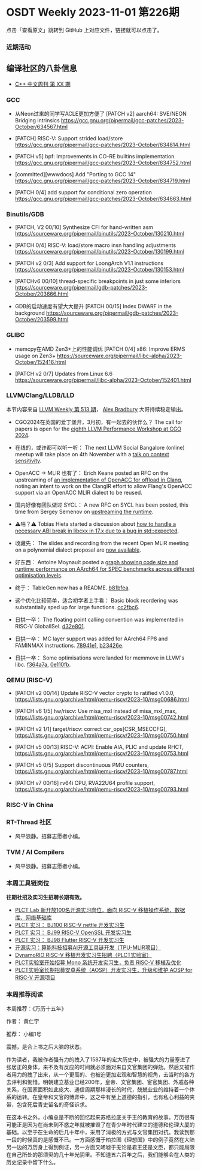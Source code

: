 # OSDT Weekly 2023-11-01 第226期

点击「查看原文」跳转到 GitHub 上对应文件，链接就可以点击了。

### 近期活动

## 编译社区的八卦信息

- [C++ 中文周刊 第 XX 期]()

### GCC

- 从Neon过来的同学写ACLE更加方便了
  [PATCH v2] aarch64: SVE/NEON Bridging intrinsics
  https://gcc.gnu.org/pipermail/gcc-patches/2023-October/634567.html

- [PATCH] RISC-V: Support strided load/store
  https://gcc.gnu.org/pipermail/gcc-patches/2023-October/634814.html

- [PATCH v5] bpf: Improvements in CO-RE builtins implementation.
  https://gcc.gnu.org/pipermail/gcc-patches/2023-October/634752.html

- [committed][wwwdocs] Add "Porting to GCC 14"
  https://gcc.gnu.org/pipermail/gcc-patches/2023-October/634719.html

- [PATCH 0/4] add support for conditional zero operation
  https://gcc.gnu.org/pipermail/gcc-patches/2023-October/634663.html

### Binutils/GDB

- [PATCH, V2 00/10] Synthesize CFI for hand-written asm
  https://sourceware.org/pipermail/binutils/2023-October/130210.html

- [PATCH 0/4] RISC-V: load/store macro insn handling adjustments
  https://sourceware.org/pipermail/binutils/2023-October/130199.html

- [PATCH v2 0/3] Add support for LoongArch V1.1 instructions
  https://sourceware.org/pipermail/binutils/2023-October/130153.html

- [PATCHv6 00/10] thread-specific breakpoints in just some inferiors
  https://sourceware.org/pipermail/gdb-patches/2023-October/203666.html

- GDB的启动速度有望大大提升
  [PATCH 00/15] Index DWARF in the background
  https://sourceware.org/pipermail/gdb-patches/2023-October/203599.html

### GLIBC

- memcpy在AMD Zen3+上的性能调优
  [PATCH 0/4] x86: Improve ERMS usage on Zen3+
  https://sourceware.org/pipermail/libc-alpha/2023-October/152416.html

- [PATCH v2 0/7] Updates from Linux 6.6
  https://sourceware.org/pipermail/libc-alpha/2023-October/152401.html

### LLVM/Clang/LLDB/LLD

本节内容来自 [LLVM Weekly 第 513 期](http://llvmweekly.org/issue/513)，
[Alex Bradbury](https://www.linkedin.com/in/alex-bradbury/) 大哥持续稳定输出。

* CGO2024在英国的爱丁堡开，3月初，有一起去的伙伴么？ The call for papers is open for the [eighth LLVM Performance Workshop at CGO 2024](https://discourse.llvm.org/t/cfp-eighth-llvm-performance-workshop-at-cgo-2024/74338).

* 在线的，或许都可以听一听： The next LLVM Social Bangalore (online) meetup will take place on 4th November with a [talk on context sensitivity](https://discourse.llvm.org/t/the-story-of-blind-men-and-the-elephant-understanding-context-sensitivity-llvm-social-bangalore-online-only/74475).

* OpenACC -> MLIR 也有了： Erich Keane posted an RFC on the upstreaming of [an implementation of OpenACC for offload in Clang](https://discourse.llvm.org/t/rfc-implementation-of-openacc-3-3-for-offload-in-clang/74405), noting an intent to work on the ClangIR effort to allow Flang's OpenACC support via an OpenACC MLIR dialect to be reused.

* 国内好像有团队做过 SYCL： A new RFC on SYCL has been posted, this time from Sergey Semenov on [upstreaming the runtime](https://discourse.llvm.org/t/rfc-sycl-runtime-upstreaming/74479).

* ⚠️啥？⚠️ Tobias Hieta started a discussion about [how to handle a necessary ABI break in libcxx in 17.x due to a bug in std::expected](https://discourse.llvm.org/t/abi-break-in-libc-for-a-17-x-guidance-requested/74483).

* 收藏先： The slides and recording from the recent Open MLIR meeting on a polynomial dialect proposal are [now available](https://discourse.llvm.org/t/rfc-remove-arith-math-ops-on-tensors/74357).

* 好东西： Antoine Moynault posted a [graph showing code size and runtime performance on AArch64 for SPEC benchmarks across different optimisation levels](https://discourse.llvm.org/t/llvm-17-optimization-levels-comparison/74474).

* 终于： TableGen now has a README.
  [b81bfea](https://github.com/llvm/llvm-project/commit/b81bfea99ba3).

* 这个优化比较简单，适合初学者上手看： Basic block reordering was substantially sped up for large functions.
  [cc2fbc6](https://github.com/llvm/llvm-project/commit/cc2fbc648d7b).

* 日拱一卒： The floating point calling convention was implemented in RISC-V GlobalISel.
  [d32e801](https://github.com/llvm/llvm-project/commit/d32e801d74fa).

* 日拱一卒： MC layer support was added for AArch64 FP8 and FAMINMAX instructions.
  [78941e1](https://github.com/llvm/llvm-project/commit/78941e1eedb1),
  [b23426e](https://github.com/llvm/llvm-project/commit/b23426ee0eb4).

* 日拱一卒： Some optimisations were landed for memmove in LLVM's libc.
  [f364a7a](https://github.com/llvm/llvm-project/commit/f364a7a8b491),
  [0e110fb](https://github.com/llvm/llvm-project/commit/0e110fb429e8).

### QEMU (RISC-V)

- [PATCH v2 00/14] Update RISC-V vector crypto to ratified v1.0.0,
  https://lists.gnu.org/archive/html/qemu-riscv/2023-10/msg00686.html

- [PATCH v6 1/5] hw/riscv: Use misa_mxl instead of misa_mxl_max,
  https://lists.gnu.org/archive/html/qemu-riscv/2023-10/msg00742.html

- [PATCH v2 1/1] target/riscv: correct csr_ops[CSR_MSECCFG],
  https://lists.gnu.org/archive/html/qemu-riscv/2023-10/msg00750.html

- [PATCH v5 00/13] RISC-V: ACPI: Enable AIA, PLIC and update RHCT,
  https://lists.gnu.org/archive/html/qemu-riscv/2023-10/msg00753.html

- [PATCH v5 0/5] Support discontinuous PMU counters,
  https://lists.gnu.org/archive/html/qemu-riscv/2023-10/msg00787.html

- [PATCH v7 00/16] rv64i CPU, RVA22U64 profile support,
  https://lists.gnu.org/archive/html/qemu-riscv/2023-10/msg00793.html

### RISC-V in China

### RT-Thread 社区

- 风平浪静。招募志愿者小编。

### TVM / AI Compilers

- 风平浪静。招募志愿者小编。

### 本周工具链岗位

**往期社招及实习生招聘长期有效。**

- [PLCT Lab 新开放100名开源实习岗位，面向 RISC-V 移植操作系统、数据库、网络基础库](https://mp.weixin.qq.com/s/ebvIxcplB8Jtw18LMoXTTQ)
- [PLCT 实习： BJ100 RISC-V nettle 开发实习生](https://mp.weixin.qq.com/s/GEUKRlxILFpdHQbv-yxWQQ)
- [PLCT 实习： BJ99 RISC-V OpenSSL 开发实习生](https://mp.weixin.qq.com/s/pzy6sbW50r3aLw3Dt36oBQ)
- [PLCT 实习： BJ98 Flutter RISC-V 开发实习生](https://mp.weixin.qq.com/s/gQYT_rhtLE8jGg6WWAztDA)
- [开源实习：算能科技招募AI开源工具链开发（TPU-MLIR项目）](https://mp.weixin.qq.com/s/IBJh0ip4k11PzIMZecsWSw)
- [DynamoRIO RISC-V 移植开发实习生招聘（PLCT实验室）](https://mp.weixin.qq.com/s/J_5TjT6DOqeOXJXQI5VQxw)
- [PLCT实验室开始招募 Mono 系统开发实习生，负责 RISC-V 移植及优化](https://mp.weixin.qq.com/s/whEW7Hay1jIP1tBzIPay1A)
- [PLCT实验室长期招募安卓系统（AOSP）开发实习生，升级和维护 AOSP for RISC-V 开源项目](https://mp.weixin.qq.com/s/dJP2cEB1nex2inR5c-cJog)


### 本周推荐阅读

本周推荐：《万历十五年》

作者： 黄仁宇

推荐： 小编1号

震撼，是合上书之后大脑的状态。

作为读者，我被作者强有力的拽入了1587年的宏大历史中，被强大的力量塞进了张居正的身体，来不及有反应的时间就必须面对来自文官集团的弹劾。然后又被作者用力的拽了出来，从一个更高的、也被迫更加宏观和智慧的视角，去当时的各方去评判和惋惜。明朝建立基业已经200年，皇帝、文官集团、宦官集团、外戚各种关系，在国家面积如此庞大、通信周期那样漫长的时代，兢兢业业的维持着一个体系的运转。在皇帝和文官的博弈中，这之中有至上道德的指引，也有私心利益的夹带，包含死后青史留名的奇怪诉求。

在这本书之外，小编总是不断的回忆起来苏格拉底关于王的教育的故事。万历很有可能正是因为在尚未到不惑之年就被摧毁了在青少年时代建立的道德和伦理大厦的基础。以至于在生命的后几十年中，采用了消极的方式与文官集团对抗。我读到那一段的时候真的是感慨不已。一方面感慨于柏拉图《理想国》中的例子竟然在大陆另一边的万历身上得到例证，另一方面又唏嘘于无论是君王还是文臣，都只能局限在自己所处的那须臾的几十年光阴里。不知道五六百年之后，我们能够会在人类的历史记录中留下什么。
